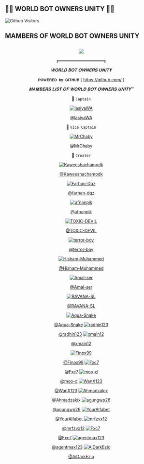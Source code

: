 ## 👨‍💻 WORLD BOT OWNERS UNITY 👨‍💻


![Github Visitors](https://visitor-badge.glitch.me/badge?page_id=Kaweeshachamodk/STEFANIE-BETA-V-8.5&left_color=blueviolet&right_color=brightgreen)


## MAMBERS OF WORLD BOT OWNERS UNITY
  <div align="center">
    
## [![](https://telegra.ph/file/ef785489ce7290fa5beb2.jpg?size=100)](https://telegra.ph/file/ef785489ce7290fa5beb2.jpg) 

```╔═════════════════════╗```


  *𝐖𝐎𝐑𝐋𝐃 𝐁𝐎𝐓 𝐎𝐖𝐍𝐄𝐑𝐒 𝐔𝐍𝐈𝐓𝐘*

```𝐏𝐎𝐖𝐄𝐑𝐄𝐃 𝐛𝐲 𝐆𝐈𝐓𝐇𝐔𝐁```
[ https://github.com/ ]




  _*𝐌𝐀𝐌𝐁𝐄𝐑𝐒 𝐋𝐈𝐒𝐓 𝐎𝐅 𝐖𝐎𝐑𝐋𝐃 𝐁𝐎𝐓 𝐎𝐖𝐍𝐄𝐑𝐒 𝐔𝐍𝐈𝐓𝐘™*_



📌 ```𝙲𝚊𝚙𝚝𝚊𝚒𝚗```

[![lasiyaWA](https://github.com/lasiyaWA.png?size=300)](https://github.com/lasiyaWA)

  

  [@lasiyaWA](https://github.com/lasiyaWA)

  

📌 ```𝚅𝚒𝚌𝚎 𝙲𝚊𝚙𝚝𝚊𝚒𝚗```

[![MrChaby](https://github.com/MrChaby.png?size=300)](https://github.com/MrChaby)

  

  [@MrChaby](https://github.com/MrChaby)

  
📌 ```𝙲𝚛𝚎𝚊𝚝𝚎𝚛```

[![Kaweeshachamodk](https://github.com/Kaweeshachamodk.png?size=300)](https://github.com/Kaweeshachamodk)
  
  [@Kaweeshachamodk](https://github.com/Kaweeshachamodk)


  


  
[![Farhan-Dqz](https://github.com/farhan-dqz.png?size=300)](https://github.com/farhan-dqz) 
  
[@farhan-dqz](https://github.com/farhan-dqz) 
  
[![afnanplk](https://github.com/afnanplk.png?size=300)](https://github.com/afnanplk)
 
[@afnanplk](https://github.com/afnanplk)

[![TOXIC-DEVIL](https://github.com/TOXIC-DEVIL.png?size=300)](https://github.com/TOXIC-DEVIL)
 
[@TOXIC-DEVIL](https://github.com/TOXIC-DEVIL)

[![terror-boy](https://github.com/terror-boy.png?size=300)](https://github.com/terror-boy)
 
[@terror-boy](https://github.com/terror-boy)

[![Hisham-Muhammed](https://github.com/Hisham-Muhammed.png?size=300)](https://github.com/Hisham-Muhammed)
 
[@Hisham-Muhammed](https://github.com/Hisham-Muhammed)

[![Amal-ser](https://github.com/Amal-ser.png?size=300)](https://github.com/Amal-ser)
 
[@Amal-ser](https://github.com/Amal-ser)

[![RAVANA-SL](https://github.com/RAVANA-SL.png?size=300)](https://github.com/RAVANA-SL)
 
  [@RAVANA-SL](https://github.com/RAVANA-SL)

[![Aqua-Snake](https://github.com/Aqua-Snake.png?size=300)](https://github.com/Aqua-Snake)
 
  [@Aqua-Snake](https://github.com/Aqua-Snake)
[![radhin123](https://github.com/radhin123.png?size=300)](https://github.com/radhin123)
 
  [@radhin123](https://github.com/radhin123)
[![xmain12](https://github.com/xmain12.png?size=300)](https://github.com/xmain12)
 
  [@xmain12](https://github.com/xmain12)

[![Finox99](https://github.com/Finox99.png?size=300)](https://github.com/Finox99)
 
  [@Finox99](https://github.com/Finox99)
[![Fxc7](https://github.com/Fxc7.png?size=300)](https://github.com/Fxc7)
 
  [@Fxc7](https://github.com/Fxc7)
[![moo-d](https://github.com/moo-d.png?size=300)](https://github.com/moo-d)
 
  [@moo-d](https://github.com/moo-d)
[![WanX123](https://github.com/WanX123.png?size=300)](https://github.com/WanX123)
 
  [@WanX123](https://github.com/WanX123)
[![Ahmadzakix](https://github.com/Ahmadzakix.png?size=300)](https://github.com/Ahmadzakix)
 
  [@Ahmadzakix](https://github.com/Ahmadzakix)
[![agungwp26](https://github.com/agungwp26.png?size=300)](https://github.com/agungwp26)
 
  [@agungwp26](https://github.com/agungwp26)
[![YourAlfabet](https://github.com/YourAlfabet.png?size=300)](https://github.com/YourAlfabet)
 
  [@YourAlfabet](https://github.com/YourAlfabet)
[![mrfzvx12](https://github.com/mrfzvx12.png?size=300)](https://github.com/mrfzvx12)
 
  [@mrfzvx12](https://github.com/mrfzvx12)
[![Fxc7](https://github.com/Fxc7.png?size=300)](https://github.com/Fxc7)
 
  [@Fxc7](https://github.com/Fxc7)
[![agentmax123](https://github.com/agentmax123.png?size=300)](https://github.com/agentmax123)
 
  [@agentmax123](https://github.com/agentmax123)
[![AiDarkEzio](https://github.com/AiDarkEzio.png?size=300)](https://github.com/AiDarkEzio)
 
  [@AiDarkEzio](https://github.com/AiDarkEzio)





